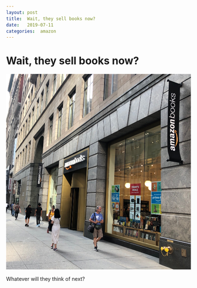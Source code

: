 ```yaml
---
layout: post
title:  Wait, they sell books now? 
date:   2019-07-11 
categories:  amazon 
---
```


# Wait, they sell books now?


![](/images/IMG_1783.JPG)

Whatever will they think of next?

